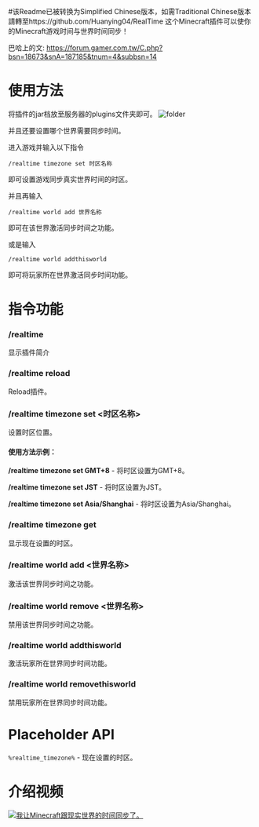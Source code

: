 #该Readme已被转换为Simplified Chinese版本，如需Traditional Chinese版本請轉至https://github.com/Huanying04/RealTime
这个Minecraft插件可以使你的Minecraft游戏时间与世界时间同步！

巴哈上的文: https://forum.gamer.com.tw/C.php?bsn=18673&snA=187185&tnum=4&subbsn=14
# 使用方法
将插件的jar档放至服务器的plugins文件夹即可。
![folder](https://truth.bahamut.com.tw/s01/202010/ecca15193f6781bdebf2262609fa387b.PNG)

并且还要设置哪个世界需要同步时间。

进入游戏并输入以下指令
```
/realtime timezone set 时区名称
```
即可设置游戏同步真实世界时间的时区。

并且再输入
```
/realtime world add 世界名称
```
即可在该世界激活同步时间之功能。

或是输入
```
/realtime world addthisworld
```
即可将玩家所在世界激活同步时间功能。
# 指令功能
### /realtime
显示插件简介
### /realtime reload
Reload插件。
### /realtime timezone set <时区名称>
设置时区位置。
#### 使用方法示例：
**/realtime timezone set GMT+8** - 将时区设置为GMT+8。

**/realtime timezone set JST** - 将时区设置为JST。

**/realtime timezone set Asia/Shanghai** - 将时区设置为Asia/Shanghai。
### /realtime timezone get
显示现在设置的时区。
### /realtime world add <世界名称>
激活该世界同步时间之功能。
### /realtime world remove <世界名称>
禁用该世界同步时间之功能。
### /realtime world addthisworld
激活玩家所在世界同步时间功能。
### /realtime world removethisworld
禁用玩家所在世界同步时间功能。

# Placeholder API
`%realtime_timezone%` - 现在设置的时区。

# 介绍视频
[![我让Minecraft跟现实世界的时间同步了。](https://img.youtube.com/vi/4lTVCK_uFb0/0.jpg)](https://www.youtube.com/watch?v=4lTVCK_uFb0)
